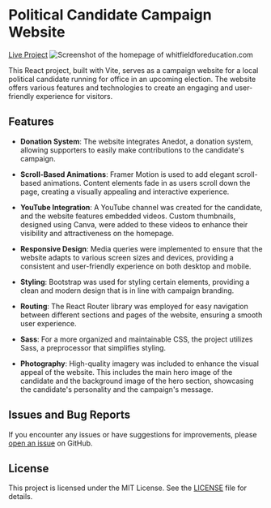 # Political Candidate Campaign Website
[Live Project](whitfieldforeducation.com)
![Screenshot of the homepage of whitfieldforeducation.com](https://krishvattum.com/static/media/chuckSiteScreenshot.097740f71f7d825d7786.png)

This React project, built with Vite, serves as a campaign website for a local political candidate running for office in an upcoming election. The website offers various features and technologies to create an engaging and user-friendly experience for visitors.

## Features

- **Donation System**: The website integrates Anedot, a donation system, allowing supporters to easily make contributions to the candidate's campaign.

- **Scroll-Based Animations**: Framer Motion is used to add elegant scroll-based animations. Content elements fade in as users scroll down the page, creating a visually appealing and interactive experience.

- **YouTube Integration**: A YouTube channel was created for the candidate, and the website features embedded videos. Custom thumbnails, designed using Canva, were added to these videos to enhance their visibility and attractiveness on the homepage.

- **Responsive Design**: Media queries were implemented to ensure that the website adapts to various screen sizes and devices, providing a consistent and user-friendly experience on both desktop and mobile.

- **Styling**: Bootstrap was used for styling certain elements, providing a clean and modern design that is in line with campaign branding.

- **Routing**: The React Router library was employed for easy navigation between different sections and pages of the website, ensuring a smooth user experience.

- **Sass**: For a more organized and maintainable CSS, the project utilizes Sass, a preprocessor that simplifies styling.

- **Photography**: High-quality imagery was included to enhance the visual appeal of the website. This includes the main hero image of the candidate and the background image of the hero section, showcasing the candidate's personality and the campaign's message.

## Issues and Bug Reports

If you encounter any issues or have suggestions for improvements, please [open an issue](https://github.com/your-repo-url/issues) on GitHub.

## License

This project is licensed under the MIT License. See the [LICENSE](LICENSE) file for details.
